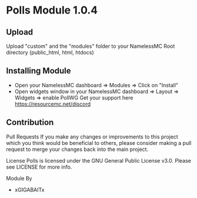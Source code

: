 # Polls Module 1.0.4
## Upload
Upload "custom" and the "modules" folder to your NamelessMC Root directory (public_html, html, htdocs)

## Installing Module
- Open your NamelessMC dashboard => Modules => Click on "Install"
- Open widgets window in your NamelessMC dashboard => Layout => Widgets => enable PollWG
Get your support here https://resourcemc.net/discord

## Contribution
Pull Requests
If you make any changes or improvements to this project which you think would be beneficial to others, please consider making a pull request to merge your changes back into the main project.

License
Polls is licensed under the GNU General Public License v3.0. Please see LICENSE for more info.

Module By
- xGIGABAITx
